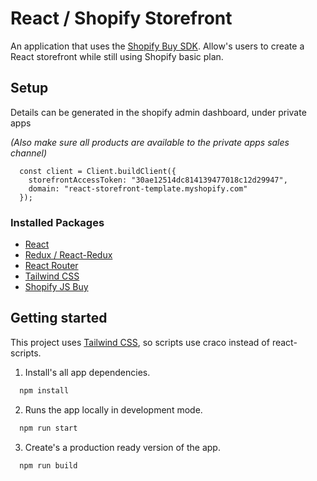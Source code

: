 # React / Shopify Storefront

An application that uses the [Shopify Buy SDK](https://shopify.github.io/js-buy-sdk/). Allow's users to create a React storefront while still using Shopify basic plan.

## Setup

Details can be generated in the shopify admin dashboard, under private apps

_(Also make sure all products are available to the private apps sales channel)_
```JS
  const client = Client.buildClient({
    storefrontAccessToken: "30ae12514dc814139477018c12d29947",
    domain: "react-storefront-template.myshopify.com"
  });
```

### Installed Packages

* [React](https://reactjs.org/)
* [Redux / React-Redux](https://react-redux.js.org/introduction/getting-started)
* [React Router](https://reactrouter.com/web/guides/quick-start)
* [Tailwind CSS](https://tailwindcss.com/docs/guides/create-react-app)
* [Shopify JS Buy](https://shopify.github.io/js-buy-sdk/)

## Getting started

This project uses [Tailwind CSS](https://tailwindcss.com/docs/guides/create-react-app), so scripts use craco instead of react-scripts.

1. Install's all app dependencies.
```sh
  npm install
```

2. Runs the app locally in development mode.
```sh
  npm run start
```

3. Create's a production ready version of the app.
```sh
  npm run build
```
